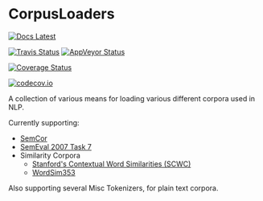 # CorpusLoaders
[![Docs Latest](https://img.shields.io/badge/docs-latest-blue.svg)](http://white.ucc.asn.au/CorpusLoaders.jl/latest/)

[![Travis Status](https://travis-ci.org/oxinabox/CorpusLoaders.jl.svg?branch=master)](https://travis-ci.org/oxinabox/CorpusLoaders.jl)
[![AppVeyor Status](https://ci.appveyor.com/api/projects/status/bio46qj8ol65bs3e?svg=true)](https://ci.appveyor.com/project/oxinabox/corpusloaders-jl)

[![Coverage Status](https://coveralls.io/repos/oxinabox/CorpusLoaders.jl/badge.svg?branch=master&service=github)](https://coveralls.io/github/oxinabox/CorpusLoaders.jl?branch=master)

[![codecov.io](http://codecov.io/github/oxinabox/CorpusLoaders.jl/coverage.svg?branch=master)](http://codecov.io/github/oxinabox/CorpusLoaders.jl?branch=master)


A collection of various means for loading various different corpora used in NLP.

Currently supporting:

 - [SemCor](http://web.eecs.umich.edu/~mihalcea/downloads.html#semcor)
 - [SemEval 2007 Task 7](http://nlp.cs.swarthmore.edu/semeval/tasks/task07/data.shtml)
 - Similarity Corpora
	 - [Stanford's Contextual Word Similarities (SCWC)](http://www.socher.org/index.php/Main/ImprovingWordRepresentationsViaGlobalContextAndMultipleWordPrototypes)
	 - [WordSim353](http://www.cs.technion.ac.il/~gabr/resources/data/wordsim353/)


Also supporting several Misc Tokenizers, for plain text corpora.

